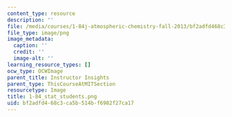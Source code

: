 ```yaml
---
content_type: resource
description: ''
file: /media/courses/1-84j-atmospheric-chemistry-fall-2013/bf2adfd468c3ca5b514bf6982f27ca17_1-84_stat_students.png
file_type: image/png
image_metadata:
  caption: ''
  credit: ''
  image-alt: ''
learning_resource_types: []
ocw_type: OCWImage
parent_title: Instructor Insights
parent_type: ThisCourseAtMITSection
resourcetype: Image
title: 1-84_stat_students.png
uid: bf2adfd4-68c3-ca5b-514b-f6982f27ca17
---
```

